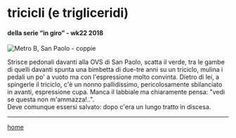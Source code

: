 # tricicli (e trigliceridi)    

#### della serie “in giro” - wk22 2018 
![](https://drive.google.com/uc?id=1FXFsdwXs9oTvb_Nwf0gxqOlDlo241U7j "Metro B, San Paolo - coppie")  
<!--- interarete022.png --->  

Strisce pedonali davanti alla OVS di San Paolo, scatta il verde, tra le gambe di quelli davanti  spunta una bimbetta di due-tre anni su un triciclo, mulina i pedali un po' a vuoto ma con l'espressione molto convinta. Dietro di lei, a spingerle il triciclo, c'è un nonno pallidissimo, pericolosamente sbilanciato in avanti, espressione cupa. Manca il labbiale ma chiaramente pensa: "vedi se questa non m'ammazza!..".  
Deve comunque essersi salvato: dopo c'era un lungo tratto in discesa.  

---  
[home](/interarete.md) 

